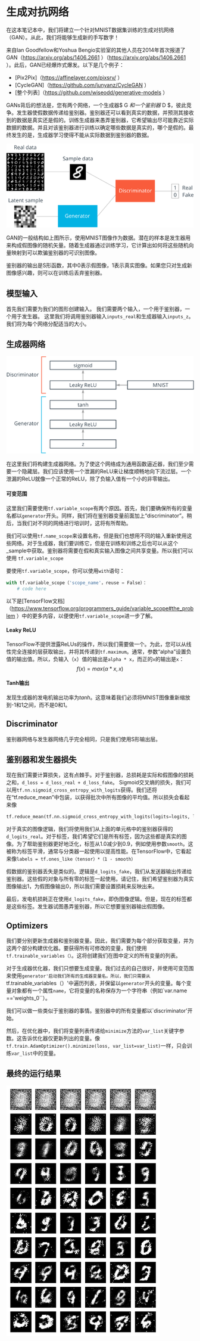  

# 生成对抗网络

在这本笔记本中，我们将建立一个针对MNIST数据集训练的生成对抗网络（GAN）。从此，我们将能够生成新的手写数字！

来自Ian Goodfellow和Yoshua Bengio实验室的其他人员在2014年首次报道了GAN（https://arxiv.org/abs/1406.2661 ）（https://arxiv.org/abs/1406.2661 ）。此后，GAN已经爆炸式爆发。以下是几个例子：

* [Pix2Pix]（https://affinelayer.com/pixsrv/ ）
* [CycleGAN]（https://github.com/junyanz/CycleGAN ）
* [整个列表]（https://github.com/wiseodd/generative-models ）

GANs背后的想法是，您有两个网络，一个生成器$ G $和一个鉴别器$ D $，彼此竞争。发生器使假数据传递给鉴别器。鉴别器还可以看到真实的数据，并预测其接收到的数据是真实还是假的。训练生成器来愚弄鉴别器，它希望输出尽可能靠近实际数据的数据。并且对该鉴别器进行训练以确定哪些数据是真实的，哪个是假的。最终发生的是，生成器学习使得不能从实际数据到鉴别器的数据。

![GAN diagram](assets/gan_diagram.png)

GAN的一般结构如上图所示，使用MNIST图像作为数据。潜在的样本是发生器用来构成假图像的随机矢量。随着生成器通过训练学习，它计算出如何将这些随机向量映射到可以欺骗鉴别器的可识别图像。

鉴别器的输出是S形函数，其中0表示假图像，1表示真实图像。如果您只对生成新图像感兴趣，则可以在训练后丢弃鉴别器。 

## 模型输入

首先我们需要为我们的图形创建输入。 我们需要两个输入，一个用于鉴别器，一个用于发生器。 这里我们将调用鉴别器输入`inputs_real`和生成器输入`inputs_z`。 我们将为每个网络分配适当的大小。

## 生成器网络

![GAN Network](assets/gan_network.png)

在这里我们将构建生成器网络。为了使这个网络成为通用函数逼近器，我们至少需要一个隐藏层。我们应该使用一个泄漏的ReLU来让梯度顺畅地向下流过层。一个泄漏的ReLU就像一个正常的ReLU，除了负输入值有一个小的非零输出。

#### 可变范围
这里我们需要使用`tf.variable_scope`有两个原因。首先，我们要确保所有的变量名都以`generator`开头。同样，我们将在鉴别器变量前面加上“discriminator”。稍后，当我们对不同的网络进行培训时，这将有所帮助。

我们可以使用`tf.name_scope`来设置名称，但是我们也想用不同的输入重新使用这些网络。对于生成器，我们要训练它，但是在训练和训练之后也可以从这个_sample中获取。鉴别器将需要在假和真实输入图像之间共享变量。所以我们可以使用 `tf.variable_scope`

要使用`tf.variable_scope`，你可以使用`with`语句：
```python
with tf.variable_scope（'scope_name'，reuse = False）：
    # code here
```

以下是[TensorFlow文档]（https://www.tensorflow.org/programmers_guide/variable_scope#the_problem ）中的更多内容，以便使用`tf.variable_scope`进一步了解。

#### Leaky ReLU
TensorFlow不提供泄露ReLUs的操作，所以我们需要做一个。为此，您可以从线性完全连接的层获取输出，并将其传递到`tf.maximum`。通常，参数“alpha”设置负值的输出值。所以，负输入（`x`）值的输出是`alpha * x`，而正的`x`的输出是`x`：
$$
f(x) = max(\alpha * x, x)
$$

####  Tanh输出
发现生成器的发电机输出功率为$tanh$。这意味着我们必须将MNIST图像重新缩放到-1和1之间，而不是0和1。


## Discriminator

鉴别器网络与发生器网络几乎完全相同，只是我们使用S形输出层。


## 鉴别器和发生器损失

现在我们需要计算损失，这有点棘手。对于鉴别器，总损耗是实际和假图像的损耗之和，`d_loss = d_loss_real + d_loss_fake`。 Sigmoid交叉熵的损失，我们可以用`tf.nn.sigmoid_cross_entropy_with_logits`获得。我们还将在“tf.reduce_mean”中包装，以获得批次中所有图像的平均值。所以损失会看起来像

```python
tf.reduce_mean(tf.nn.sigmoid_cross_entropy_with_logits(logits=logits, labels=labels))
```

对于真实的图像逻辑，我们将使用我们从上面的单元格中的鉴别器获得的`d_logits_real`。对于标签，我们希望它们是所有标签，因为这些都是真实的图像。为了帮助鉴别器更好地泛化，标签从1.0减少到0.9，例如使用参数`smooth`。这被称为标签平滑，通常与分类器一起使用以提高性能。在TensorFlow中，它看起来像`labels = tf.ones_like（tensor）*（1 - smooth）`

假数据的鉴别器丢失是类似的。逻辑是`d_logits_fake`，我们从发送器输出传递给鉴别器。这些假的对象与所有零的标签一起使用。请记住，我们希望鉴别器为真实图像输出1，为假图像输出0，所以我们需要设置损耗来反映出来。

最后，发电机损耗正在使用`d_logits_fake`，即伪图像逻辑。但是，现在的标签都是这些标签。发生器试图愚弄鉴别器，所以它想要鉴别器输出假图像。



## Optimizers

我们要分别更新生成器和鉴别器变量。因此，我们需要为每个部分获取变量，并为这两个部分构建优化器。要获得所有可修改的变量，我们使用`tf.trainable_variables（）`。这将创建我们在图中定义的所有变量的列表。

对于生成器优化器，我们只想要生成变量。我们过去的自己很好，并使用可变范围来使用`generator'启动我们所有的生成器变量名。所以，我们只需要从`tf.trainable_variables（）'中遍历列表，并保留以`generator`开头的变量。每个变量对象都有一个属性`name`，它将变量的名称保存为一个字符串（例如`var.name =='weights_0``）。

我们可以做一些类似于鉴别器的事情。鉴别器中的所有变量都以`discriminator'开始。

然后，在优化器中，我们将变量列表传递给`minimize`方法的`var_list`关键字参数。这告诉优化器仅更新列出的变量。像`tf.train.AdamOptimizer().minimize(loss, var_list=var_list)`一样，只会训练`var_list`中的变量。

## 最终的运行结果
![GAN Network](assets/output.png)

